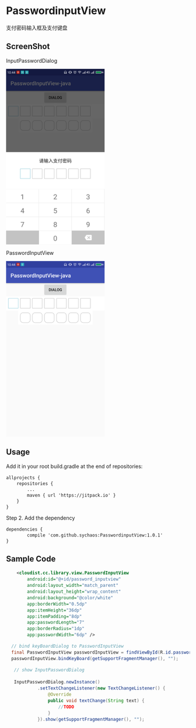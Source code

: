 # PasswordinputView
支付密码输入框及支付键盘
## ScreenShot
InputPasswordDialog

<img src="display/Screenshot_1.png" width = "270" height = "480" alt="InputPasswordDialog" align=center />

PasswordInputView

<img src="display/Screenshot_2.png" width = "270" height = "480" alt="PasswordInputView" align=center />

## Usage

Add it in your root build.gradle at the end of repositories:

	allprojects {
		repositories {
			...
			maven { url 'https://jitpack.io' }
		}
	}

Step 2. Add the dependency

	dependencies {
	        compile 'com.github.sychaos:PasswordinputView:1.0.1'
	}


## Sample Code
```xml
    <cloudist.cc.library.view.PasswordInputView
        android:id="@+id/password_inputview"
        android:layout_width="match_parent"
        android:layout_height="wrap_content"
        android:background="@color/white"
        app:borderWidth="0.5dp"
        app:itemHeight="36dp"
        app:itemPadding="8dp"
        app:passwordLength="7"
        app:borderRadius="1dp"
        app:passwordWidth="6dp" />
```

```Java
  // bind keyBoardDialog to PasswordInputView
  final PasswordInputView passwordInputView = findViewById(R.id.password_inputview);
  passwordInputView.bindKeyBoard(getSupportFragmentManager(), "");
```

```Java
   // show InputPasswordDialog

   InputPasswordDialog.newInstance()
            .setTextChangeListener(new TextChangeListener() {
                @Override
                public void textChange(String text) {
                    //TODO
                }
            }).show(getSupportFragmentManager(), "");
```

